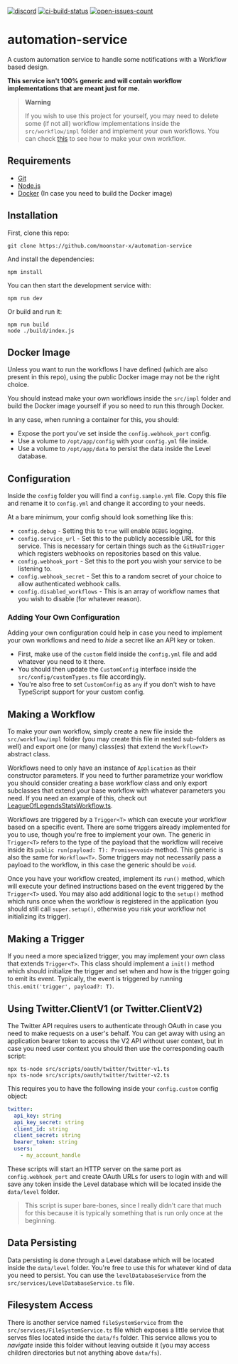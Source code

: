 [![discord](https://img.shields.io/discord/730998659008823296.svg?label=&logo=discord&logoColor=ffffff&color=7389D8&labelColor=6A7EC2)](https://discord.gg/mhj3Zsv)
[![ci-build-status](https://img.shields.io/github/actions/workflow/status/moonstar-x/automation-service/push.yml?branch=master&logo=github)](https://github.com/moonstar-x/automation-service)
[![open-issues-count](https://img.shields.io/github/issues-raw/moonstar-x/automation-service?logo=github)](https://github.com/moonstar-x/automation-service)

# automation-service

A custom automation service to handle some notifications with a Workflow based design.

**This service isn't 100% generic and will contain workflow implementations that are meant just for me.**

> **Warning**
> 
> If you wish to use this project for yourself, you may need to delete some (if not all) workflow implementations inside the `src/workflow/impl` folder and implement your own workflows. You can check [this](#making-a-workflow) to see how to make your own workflow.

## Requirements

* [Git](https://git-scm.com/)
* [Node.js](https://nodejs.org/en/)
* [Docker](https://www.docker.com/) (In case you need to build the Docker image)

## Installation

First, clone this repo:

```text
git clone https://github.com/moonstar-x/automation-service
```

And install the dependencies:

```text
npm install
```

You can then start the development service with:

```text
npm run dev
```

Or build and run it:

```text
npm run build
node ./build/index.js
```

## Docker Image

Unless you want to run the workflows I have defined (which are also present in this repo), using the public Docker image may not be the right choice.

You should instead make your own workflows inside the `src/impl` folder and build the Docker image yourself if you so need to run this through Docker.

In any case, when running a container for this, you should:

* Expose the port you've set inside the `config.webhook_port` config.
* Use a volume to `/opt/app/config` with your `config.yml` file inside.
* Use a volume to `/opt/app/data` to persist the data inside the Level database.

## Configuration

Inside the `config` folder you will find a `config.sample.yml` file. Copy this file and rename it to `config.yml` and change it according to your needs.

At a bare minimum, your config should look something like this:

* `config.debug` - Setting this to `true` will enable `DEBUG` logging.
* `config.service_url` - Set this to the publicly accessible URL for this service. This is necessary for certain things such as the `GitHubTrigger` which registers webhooks on repositories based on this value.
* `config.webhook_port` - Set this to the port you wish your service to be listening to.
* `config.webhook_secret` - Set this to a random secret of your choice to allow authenticated webhook calls.
* `config.disabled_workflows` - This is an array of workflow names that you wish to disable (for whatever reason).

### Adding Your Own Configuration

Adding your own configuration could help in case you need to implement your own workflows and need to *hide* a secret like an API key or token.

* First, make use of the `custom` field inside the `config.yml` file and add whatever you need to it there.
* You should then update the `CustomConfig` interface inside the `src/config/customTypes.ts` file accordingly.
* You're also free to set `CustomConfig` as `any` if you don't wish to have TypeScript support for your custom config.

## Making a Workflow

To make your own workflow, simply create a new file inside the `src/workflow/impl` folder (you may create this file in nested sub-folders as well) and export one (or many) class(es) that extend the `Workflow<T>` abstract class.

Workflows need to only have an instance of `Application` as their constructor parameters. If you need to further parametrize your workflow you should consider creating a base workflow class and only export subclasses that extend your base workflow with whatever parameters you need. If you need an example of this, check out [LeagueOfLegendsStatsWorkflow.ts](https://github.com/moonstar-x/automation-service/tree/master/src/workflow/impl/games/LeagueOfLegendsStatsWorkflow.ts).

Workflows are triggered by a `Trigger<T>` which can execute your workflow based on a specific event. There are some triggers already implemented for you to use, though you're free to implement your own. The generic in `Trigger<T>` refers to the type of the payload that the workflow will receive inside its `public run(payload: T): Promise<void>` method. This generic is also the same for `Workflow<T>`. Some triggers may not necessarily pass a payload to the workflow, in this case the generic should be `void`.

Once you have your workflow created, implement its `run()` method, which will execute your defined instructions based on the event triggered by the `Trigger<T>` used. You may also add additional logic to the `setup()` method which runs once when the workflow is registered in the application (you should still call `super.setup()`, otherwise you risk your workflow not initializing its trigger).

## Making a Trigger

If you need a more specialized trigger, you may implement your own class that extends `Trigger<T>`. This class should implement a `init()` method which should initialize the trigger and set when and how is the trigger going to emit its event. Typically, the event is triggered by running `this.emit('trigger', payload?: T)`.

## Using Twitter.ClientV1 (or Twitter.ClientV2)

The Twitter API requires users to authenticate through OAuth in case you need to make requests on a user's behalf. You can get away with using an application bearer token to access the V2 API without user context, but in case you need user context you should then use the corresponding oauth script:

```text
npx ts-node src/scripts/oauth/twitter/twitter-v1.ts
npx ts-node src/scripts/oauth/twitter/twitter-v2.ts
```

This requires you to have the following inside your `config.custom` config object:

```yml
twitter:
  api_key: string
  api_key_secret: string
  client_id: string
  client_secret: string
  bearer_token: string
  users:
    - my_account_handle
```

These scripts will start an HTTP server on the same port as `config.webhook_port` and create OAuth URLs for users to login with and will save any token inside the Level database which will be located inside the `data/level` folder.

> This script is super bare-bones, since I really didn't care that much for this because it is typically something that is run only once at the beginning.

## Data Persisting

Data persisting is done through a Level database which will be located inside the `data/level` folder. You're free to use this for whatever kind of data you need to persist. You can use the `levelDatabaseService` from the `src/services/LevelDatabaseService.ts` file.

## Filesystem Access

There is another service named `fileSystemService` from the `src/services/FileSystemService.ts` file which exposes a little service that serves files located inside the `data/fs` folder. This service allows you to *navigate* inside this folder without leaving outside it (you may access children directories but not anything above `data/fs`).
